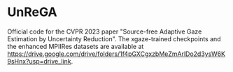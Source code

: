 # UnReGA
Official code for the CVPR 2023 paper "Source-free Adaptive Gaze Estimation by Uncertainty Reduction".
The xgaze-trained checkpoints and the enhanced MPIIRes datasets are available at https://drive.google.com/drive/folders/1f4pGXCgxzbMeZmArlDo2d3ysW6K9sHnx?usp=drive_link.